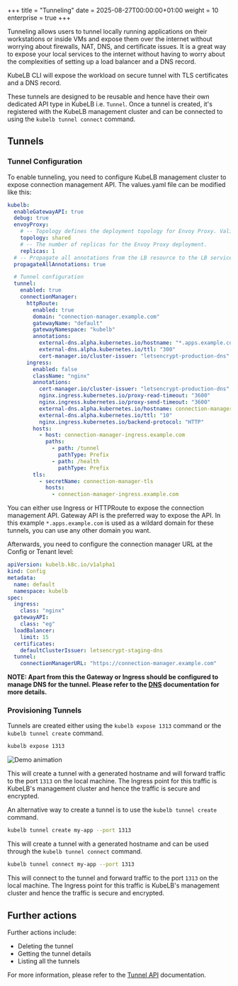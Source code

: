 +++
title = "Tunneling"
date = 2025-08-27T00:00:00+01:00
weight = 10
enterprise = true
+++

Tunneling allows users to tunnel locally running applications on their workstations or inside VMs and expose them over the internet without worrying about firewalls, NAT, DNS, and certificate issues. It is a great way to expose your local services to the internet without having to worry about the complexities of setting up a load balancer and a DNS record.

KubeLB CLI will expose the workload on secure tunnel with TLS certificates and a DNS record.

These tunnels are designed to be reusable and hence have their own dedicated API type in KubeLB i.e. `Tunnel`. Once a tunnel is created, it's registered with the KubeLB management cluster and can be connected to using the `kubelb tunnel connect` command.

## Tunnels

### Tunnel Configuration

To enable tunneling, you need to configure KubeLB management cluster to expose connection management API. The values.yaml file can be modified like this:

```yaml
kubelb:
  enableGatewayAPI: true
  debug: true
  envoyProxy:
    # -- Topology defines the deployment topology for Envoy Proxy. Valid values are: shared, dedicated, and global.
    topology: shared
    # -- The number of replicas for the Envoy Proxy deployment.
    replicas: 1
  # -- Propagate all annotations from the LB resource to the LB service.
  propagateAllAnnotations: true

  # Tunnel configuration
  tunnel:
    enabled: true
    connectionManager:
      httpRoute:
        enabled: true
        domain: "connection-manager.example.com"
        gatewayName: "default"
        gatewayNamespace: "kubelb"
        annotations:
          external-dns.alpha.kubernetes.io/hostname: "*.apps.example.com,connection-manager.example.com"
          external-dns.alpha.kubernetes.io/ttl: "300"
          cert-manager.io/cluster-issuer: "letsencrypt-production-dns"
      ingress:
        enabled: false
        className: "nginx"
        annotations:
          cert-manager.io/cluster-issuer: "letsencrypt-production-dns"
          nginx.ingress.kubernetes.io/proxy-read-timeout: "3600"
          nginx.ingress.kubernetes.io/proxy-send-timeout: "3600"
          external-dns.alpha.kubernetes.io/hostname: connection-manager-ingress.example.com
          external-dns.alpha.kubernetes.io/ttl: "10"
          nginx.ingress.kubernetes.io/backend-protocol: "HTTP"
        hosts:
          - host: connection-manager-ingress.example.com
            paths:
              - path: /tunnel
                pathType: Prefix
              - path: /health
                pathType: Prefix
        tls:
          - secretName: connection-manager-tls
            hosts:
              - connection-manager-ingress.example.com
```

You can either use Ingress or HTTPRoute to expose the connection management API. Gateway API is the preferred way to expose the API. In this example `*.apps.example.com` is used as a wildard domain for these tunnels, you can use any other domain you want.

Afterwards, you need to configure the connection manager URL at the Config or Tenant level:

```yaml
apiVersion: kubelb.k8c.io/v1alpha1
kind: Config
metadata:
  name: default
  namespace: kubelb
spec:
  ingress:
    class: "nginx"
  gatewayAPI:
    class: "eg"
  loadBalancer:
    limit: 15
  certificates:
    defaultClusterIssuer: letsencrypt-staging-dns
  tunnel:
    connectionManagerURL: "https://connection-manager.example.com"
```

**NOTE: Apart from this the Gateway or Ingress should be configured to manage DNS for the tunnel. Please refer to the [DNS](../../tutorials/security/dns/#enable-dns-automation) documentation for more details.**

### Provisioning Tunnels

Tunnels are created either using the `kubelb expose 1313` command or the `kubelb tunnel create` command.

```bash
kubelb expose 1313
```

![Demo animation](/img/kubelb/v1.2/tunneling.gif?classes=shadow,border "Tunneling Demo")

This will create a tunnel with a generated hostname and will forward traffic to the port `1313` on the local machine. The Ingress point for this traffic is KubeLB's management cluster and hence the traffic is secure and encrypted.

An alternative way to create a tunnel is to use the `kubelb tunnel create` command.

```bash
kubelb tunnel create my-app --port 1313
```

This will create a tunnel with a generated hostname and can be used through the `kubelb tunnel connect` command.

```bash
kubelb tunnel connect my-app --port 1313
```

This will connect to the tunnel and forward traffic to the port `1313` on the local machine. The Ingress point for this traffic is KubeLB's management cluster and hence the traffic is secure and encrypted.

## Further actions

Further actions include:

- Deleting the tunnel
- Getting the tunnel details
- Listing all the tunnels

For more information, please refer to the [Tunnel API](../../references/api/tunnel/) documentation.
